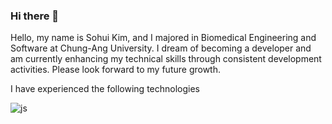 ### Hi there 👋
Hello, my name is Sohui Kim, and I majored in Biomedical Engineering and Software at Chung-Ang University.
I dream of becoming a developer and am currently enhancing my technical skills through consistent development activities. Please look forward to my future growth.

I have experienced the following technologies

![js](https://img.shields.io/badge/Gmail-D14836?style=for-the-badge&logo=gmail&logoColor=white)
